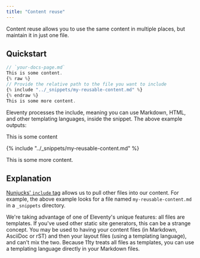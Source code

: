 ```yaml
---
title: "Content reuse"
---
```


Content reuse allows you to use the same content in multiple places, but maintain it in just one file.

## Quickstart


```js
// `your-docs-page.md`
This is some content.
{% raw %}
// Provide the relative path to the file you want to include
{% include "../_snippets/my-reusable-content.md" %}
{% endraw %}
This is some more content.
```

Eleventy processes the include, meaning you can use Markdown, HTML, and other templating languages, inside the snippet. The above example outputs:


This is some content

{% include "../_snippets/my-reusable-content.md" %} 

This is some more content.


## Explanation

[Nunjucks' `include` tag](https://mozilla.github.io/nunjucks/templating.html#include) allows us to pull other files into our content. For example, the above example looks for a file named `my-reusable-content.md` in a `_snippets` directory.

We're taking advantage of one of Eleventy's unique features: all files are templates. If you've used other static site generators, this can be a strange concept. You may be used to having your content files (in Markdown, AsciiDoc or rST) and then your layout files (using a templating language), and can't mix the two. Because 11ty treats all files as templates, you can use a templating language directly in your Markdown files.